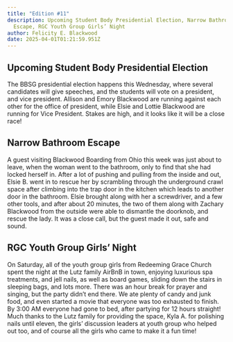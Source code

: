 ```yaml
---
title: "Edition #11"
description: Upcoming Student Body Presidential Election, Narrow Bathroom
  Escape, RGC Youth Group Girls’ Night
author: Felicity E. Blackwood
date: 2025-04-01T01:21:59.951Z
---
```

## Upcoming Student Body Presidential Election

The BBSG presidential election happens this Wednesday, where several candidates will give speeches, and the students will vote on a president, and vice president. Allison and Emory Blackwood are running against each other for the office of president, while Elsie and Lottie Blackwood are running for Vice President. Stakes are high, and it looks like it will be a close race!

## Narrow Bathroom Escape

A guest visiting Blackwood Boarding from Ohio this week was just about to leave, when the woman went to the bathroom, only to find that she had locked herself in. After a lot of pushing and pulling from the inside and out, Elsie B. went in to rescue her by scrambling through the underground crawl space after climbing into the trap door in the kitchen which leads to another door in the bathroom. Elsie brought along with her a screwdriver, and a few other tools, and after about 20 minutes, the two of them along with Zachary Blackwood from the outside were able to dismantle the doorknob, and rescue the lady. It was a close call, but the guest made it out, safe and sound.

## RGC Youth Group Girls’ Night
On Saturday, all of the youth group girls from Redeeming Grace Church spent the night at the Lutz family AirBnB in town, enjoying luxurious spa treatments, and jell nails, as well as board games, sliding down the stairs in sleeping bags, and lots more. There was an hour break for prayer and singing, but the party didn’t end there. We ate plenty of candy and junk food, and even started a movie that everyone was too exhausted to finish. By 3:00 AM everyone had gone to bed, after partying for 12 hours straight! Much thanks to the Lutz family for providing the space, Kyla A. for polishing nails until eleven, the girls’ discussion leaders at youth group who helped out too, and of course all the girls who came to make it a fun time!
